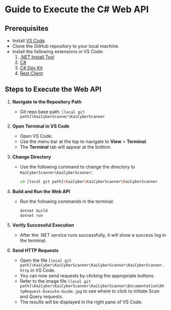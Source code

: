 # Guide to Execute the C# Web API

## Prerequisites

- Install [VS Code](https://code.visualstudio.com/).
- Clone the GitHub repository to your local machine.
- Install the following extensions in VS Code:
  1. [ .NET Install Tool](https://marketplace.visualstudio.com/items?itemName=ms-dotnettools.vscode-dotnet-runtime)
  2. [C#](https://marketplace.visualstudio.com/items?itemName=ms-dotnettools.csharp)
  3. [C# Dev Kit](https://marketplace.visualstudio.com/items?itemName=ms-dotnettools.csdevkit)
  4. [Rest Client](https://marketplace.visualstudio.com/items?itemName=humao.rest-client)

## Steps to Execute the Web API

1. **Navigate to the Repository Path**
   - Git repo base path: `[local git path]\KaiCyberScanner\KaiCyberScanner`

2. **Open Terminal in VS Code**
   - Open VS Code.
   - Use the menu bar at the top to navigate to **View** > **Terminal**.
   - The **Terminal** tab will appear at the bottom.

3. **Change Directory**
   - Use the following command to change the directory to `KaiCyberScanner\KaiCyberScanner`:
     ```sh
     cd [local git path]\KaiCyber\KaiCyberScanner\KaiCyberScanner
     ```

4. **Build and Run the Web API**
   - Run the following commands in the terminal:
     ```sh
     dotnet build
     dotnet run
     ```

5. **Verify Successful Execution**
   - After the .NET service runs successfully, it will show a success log in the terminal.

6. **Send HTTP Requests**
   - Open the file `[local git path]\KaiCyber\KaiCyberScanner\KaiCyberScanner\KaiCyberScanner.http` in VS Code.
   - You can now send requests by clicking the appropriate buttons.
   - Refer to the image file `[local git path]\KaiCyber\KaiCyberScanner\KaiCyberScanner\Documentation\HttpRequest-Execute-Guide.jpg` to see where to click to initiate Scan and Query requests.
   - The results will be displayed in the right pane of VS Code.
